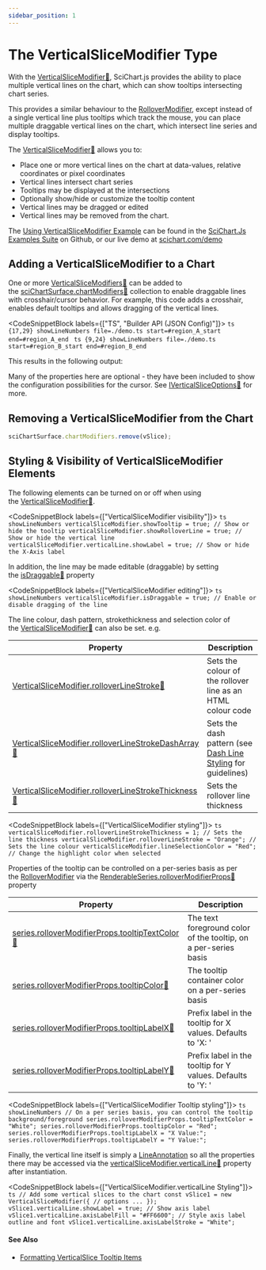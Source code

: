 ```yaml
---
sidebar_position: 1
---
```


# The VerticalSliceModifier Type

With the [VerticalSliceModifier:blue_book:](https://www.scichart.com/documentation/js/current/typedoc/classes/verticalslicemodifier.html), SciChart.js provides the ability to place multiple vertical lines on the chart, which can show tooltips intersecting chart series.

This provides a similar behaviour to the [RolloverModifier](/2d-charts/chart-modifier-api/rollover-modifier), except instead of a single vertical line plus tooltips which track the mouse, you can place multiple draggable vertical lines on the chart, which intersect line series and display tooltips.

The [VerticalSliceModifier:blue_book:](https://www.scichart.com/documentation/js/current/typedoc/classes/verticalslicemodifier.html) allows you to:

*   Place one or more vertical lines on the chart at data-values, relative coordinates or pixel coordinates
*   Vertical lines intersect chart series
*   Tooltips may be displayed at the intersections
*   Optionally show/hide or customize the tooltip content
*   Vertical lines may be dragged or edited
*   Vertical lines may be removed from the chart.

The [Using VerticalSliceModifier Example](https://www.scichart.com/demo/javascript/chart-vertical-slice-modifier) can be found in the [SciChart.Js Examples Suite](https://github.com/abtsoftware/scichart.js.examples) on Github, or our live demo at [scichart.com/demo](https://www.scichart.com/demo/javascript-line-chart)

Adding a VerticalSliceModifier to a Chart
-----------------------------------------

One or more [VerticalSliceModifiers:blue_book:](https://www.scichart.com/documentation/js/current/typedoc/classes/verticalslicemodifier.html) can be added to the [sciChartSurface.chartModifiers:blue_book:](https://www.scichart.com/documentation/js/current/typedoc/classes/scichartsurface.html#chartmodifiers) collection to enable draggable lines with crosshair/cursor behavior. For example, this code adds a crosshair, enables default tooltips and allows dragging of the vertical lines.

<CodeSnippetBlock labels={["TS", "Builder API (JSON Config)"]}>
    ```ts {17,29} showLineNumbers file=./demo.ts start=#region_A_start end=#region_A_end
    ```
    ```ts {9,24} showLineNumbers file=./demo.ts start=#region_B_start end=#region_B_end
    ```
</CodeSnippetBlock>

This results in the following output: 

<LiveDocSnippet name="./demo" />

Many of the properties here are optional - they have been included to show the configuration possibilities for the cursor. See [IVerticalSliceOptions:blue_book:](https://www.scichart.com/documentation/js/current/typedoc/interfaces/iverticalsliceoptions.html) for more.

Removing a VerticalSliceModifier from the Chart
-----------------------------------------------

```ts showLineNumbers
sciChartSurface.chartModifiers.remove(vSlice);
```

Styling & Visibility of VerticalSliceModifier Elements
------------------------------------------------------

The following elements can be turned on or off when using the [VerticalSliceModifier:blue_book:](https://www.scichart.com/documentation/js/current/typedoc/classes/verticalslicemodifier.html).


<CodeSnippetBlock labels={["VerticalSliceModifier visibility"]}>
    ```ts showLineNumbers
    verticalSliceModifier.showTooltip = true; // Show or hide the tooltip
    verticalSliceModifier.showRolloverLine = true; // Show or hide the vertical line
    verticalSliceModifier.verticalLine.showLabel = true; // Show or hide the X-Axis label
    ```
</CodeSnippetBlock>

In addition, the line may be made editable (draggable) by setting the [isDraggable:blue_book:](https://www.scichart.com/documentation/js/current/typedoc/classes/verticalslicemodifier.html#isdraggable) property


<CodeSnippetBlock labels={["VerticalSliceModifier editing"]}>
    ```ts showLineNumbers
    verticalSliceModifier.isDraggable = true; // Enable or disable dragging of the line
    ```
</CodeSnippetBlock>

The line colour, dash pattern, strokethickness and selection color of the [VerticalSliceModifier:blue_book:](https://www.scichart.com/documentation/js/current/typedoc/classes/verticalslicemodifier.html) can also be set. e.g.


| **Property** | **Description** |
|--------------|-----------------|
| [VerticalSliceModifier.rolloverLineStroke:blue_book:](https://www.scichart.com/documentation/js/current/typedoc/classes/verticalslicemodifier.html#rolloverlinestroke) | Sets the colour of the rollover line as an HTML colour code |
| [VerticalSliceModifier.rolloverLineStrokeDashArray:blue_book:](https://www.scichart.com/documentation/js/current/typedoc/classes/verticalslicemodifier.html#rolloverlinestrokedasharray) | Sets the dash pattern (see [Dash Line Styling](/2d-charts/styling-and-theming/dash-line-patterns) for guidelines) |
| [VerticalSliceModifier.rolloverLineStrokeThickness:blue_book:](https://www.scichart.com/documentation/js/current/typedoc/classes/verticalslicemodifier.html#rolloverlinestrokethickness) | Sets the rollover line thickness |

<CodeSnippetBlock labels={["VerticalSliceModifier styling"]}>
    ```ts
    verticalSliceModifier.rolloverLineStrokeThickness = 1; // Sets the line thickness
    verticalSliceModifier.rolloverLineStroke = "Orange"; // Sets the line colour
    verticalSliceModifier.lineSelectionColor = "Red"; // Change the highlight color when selected
    ```
</CodeSnippetBlock>

Properties of the tooltip can be controlled on a per-series basis as per the [RolloverModifier](/2d-charts/chart-modifier-api/rollover-modifier) via the [RenderableSeries.rolloverModifierProps:blue_book:](https://www.scichart.com/documentation/js/current/typedoc/classes/rollovermodifierrenderableseriesprops.html) property

| **Property** | **Description** |
|--------------|-----------------|
| [series.rolloverModifierProps.tooltipTextColor:blue_book:](https://www.scichart.com/documentation/js/current/typedoc/classes/rollovermodifierrenderableseriesprops.html#tooltiptextcolor) | The text foreground color of the tooltip, on a per-series basis |
| [series.rolloverModifierProps.tooltipColor:blue_book:](https://www.scichart.com/documentation/js/current/typedoc/classes/rollovermodifierrenderableseriesprops.html#tooltipcolor) | The tooltip container color on a per-series basis |
| [series.rolloverModifierProps.tooltipLabelX:blue_book:](https://www.scichart.com/documentation/js/current/typedoc/classes/rollovermodifierrenderableseriesprops.html#tooltiplabelx) | Prefix label in the tooltip for X values. Defaults to 'X: ' |
| [series.rolloverModifierProps.tooltipLabelY:blue_book:](https://www.scichart.com/documentation/js/current/typedoc/classes/rollovermodifierrenderableseriesprops.html#tooltiplabely) | Prefix label in the tooltip for Y values. Defaults to 'Y: ' |


<CodeSnippetBlock labels={["VerticalSliceModifier Tooltip styling"]}>
    ```ts showLineNumbers
    // On a per series basis, you can control the tooltip background/foreground
    series.rolloverModifierProps.tooltipTextColor = "White";
    series.rolloverModifierProps.tooltipColor = "Red";
    series.rolloverModifierProps.tooltipLabelX = "X Value:";
    series.rolloverModifierProps.tooltipLabelY = "Y Value:";
    ```
</CodeSnippetBlock>

Finally, the vertical line itself is simply a [LineAnnotation](/2d-charts/annotations-api/line-annotation) so all the properties there may be accessed via the [verticalSliceModifier.verticalLine:blue_book:](https://www.scichart.com/documentation/js/current/typedoc/classes/verticalslicemodifier.html#verticalline) property after instantiation.

<CodeSnippetBlock labels={["VerticalSliceModifier.verticalLine Styling"]}>
    ```ts
    // Add some vertical slices to the chart
    const vSlice1 = new VerticalSliceModifier({
        // options ...
    });
    vSlice1.verticalLine.showLabel = true; // Show axis label
    vSlice1.verticalLine.axisLabelFill = "#FF6600"; // Style axis label outline and font
    vSlice1.verticalLine.axisLabelStroke = "White";
    ```
</CodeSnippetBlock>

#### See Also

* [Formatting VerticalSlice Tooltip Items](/2d-charts/chart-modifier-api/vertical-slice-modifier/formatting-vertical-slice-tooltip-items)